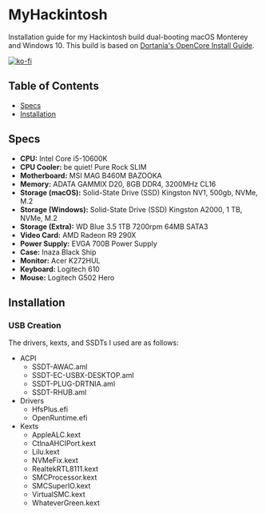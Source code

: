 # MyHackintosh
Installation guide for my Hackintosh build dual-booting macOS Monterey and Windows 10.
This build is based on [Dortania's OpenCore Install Guide](https://dortania.github.io/OpenCore-Install-Guide/).

[![ko-fi](https://ko-fi.com/img/githubbutton_sm.svg)](https://ko-fi.com/eduardolteanu)

## Table of Contents
* [Specs](#specs)
* [Installation](#installation)

## Specs

* **CPU:** Intel Core i5-10600K
* **CPU Cooler:** be quiet! Pure Rock SLIM
* **Motherboard:** MSI MAG B460M BAZOOKA
* **Memory:** ADATA GAMMIX D20, 8GB DDR4, 3200MHz CL16
* **Storage (macOS):** Solid-State Drive (SSD) Kingston NV1, 500gb, NVMe, M.2
* **Storage (Windows):** Solid-State Drive (SSD) Kingston A2000, 1 TB, NVMe, M.2
* **Storage (Extra):** WD Blue 3.5 1TB 7200rpm 64MB SATA3
* **Video Card:** AMD Radeon R9 290X
* **Power Supply:** EVGA 700B Power Supply
* **Case:** Inaza Black Ship
* **Monitor:** Acer K272HUL
* **Keyboard:** Logitech 610
* **Mouse:** Logitech G502 Hero

## Installation

### USB Creation
The drivers, kexts, and SSDTs I used are as follows:

* ACPI
  * SSDT-AWAC.aml
  * SSDT-EC-USBX-DESKTOP.aml
  * SSDT-PLUG-DRTNIA.aml
  * SSDT-RHUB.aml
* Drivers
  * HfsPlus.efi
  * OpenRuntime.efi
* Kexts
  * AppleALC.kext
  * CtlnaAHCIPort.kext
  * Lilu.kext
  * NVMeFix.kext
  * RealtekRTL8111.kext
  * SMCProcessor.kext
  * SMCSuperIO.kext
  * VirtualSMC.kext
  * WhateverGreen.kext

  
